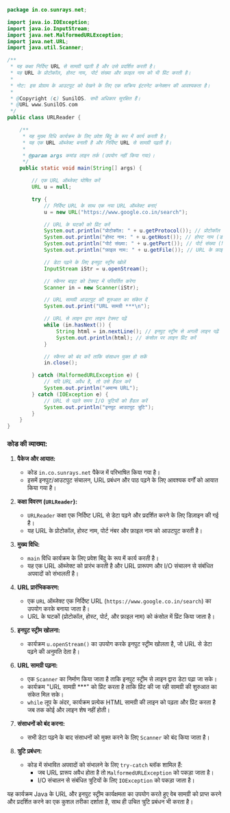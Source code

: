 ```java
package in.co.sunrays.net;

import java.io.IOException;
import java.io.InputStream;
import java.net.MalformedURLException;
import java.net.URL;
import java.util.Scanner;

/**
 * यह कक्षा निर्दिष्ट URL से सामग्री पढ़ती है और उसे प्रदर्शित करती है।
 * यह URL के प्रोटोकॉल, होस्ट नाम, पोर्ट संख्या और फ़ाइल नाम को भी प्रिंट करती है।
 * 
 * नोट: इस प्रोग्राम के आउटपुट को देखने के लिए एक सक्रिय इंटरनेट कनेक्शन की आवश्यकता है।
 * 
 * @Copyright (c) SunilOS. सभी अधिकार सुरक्षित हैं।
 * @URL www.SunilOS.com
 */
public class URLReader {

    /**
     * यह मुख्य विधि कार्यक्रम के लिए प्रवेश बिंदु के रूप में कार्य करती है।
     * यह एक URL ऑब्जेक्ट बनाती है और निर्दिष्ट URL से सामग्री पढ़ती है।
     *
     * @param args कमांड लाइन तर्क (उपयोग नहीं किया गया)।
     */
    public static void main(String[] args) {

        // एक URL ऑब्जेक्ट घोषित करें
        URL u = null;

        try {
            // निर्दिष्ट URL के साथ एक नया URL ऑब्जेक्ट बनाएं
            u = new URL("https://www.google.co.in/search");

            // URL के घटकों को प्रिंट करें
            System.out.println("प्रोटोकॉल: " + u.getProtocol()); // प्रोटोकॉल (http या https) आउटपुट करें
            System.out.println("होस्ट नाम: " + u.getHost()); // होस्ट नाम (डोमेन) आउटपुट करें
            System.out.println("पोर्ट संख्या: " + u.getPort()); // पोर्ट संख्या (डिफ़ॉल्ट -1 यदि निर्दिष्ट नहीं किया गया)
            System.out.println("फ़ाइल नाम: " + u.getFile()); // URL के फ़ाइल नाम भाग को आउटपुट करें

            // डेटा पढ़ने के लिए इनपुट स्ट्रीम खोलें
            InputStream iStr = u.openStream();

            // स्कैनर बाइट को टेक्स्ट में परिवर्तित करेगा
            Scanner in = new Scanner(iStr);

            // URL सामग्री आउटपुट की शुरुआत का संकेत दें
            System.out.print("URL सामग्री ***\n");

            // URL से लाइन द्वारा लाइन टेक्स्ट पढ़ें
            while (in.hasNext()) {
                String html = in.nextLine(); // इनपुट स्ट्रीम से अगली लाइन पढ़ें
                System.out.println(html); // कंसोल पर लाइन प्रिंट करें
            }

            // स्कैनर को बंद करें ताकि संसाधन मुक्त हो सकें
            in.close();

        } catch (MalformedURLException e) {
            // यदि URL अवैध है, तो उसे हैंडल करें
            System.out.println("अमान्य URL");
        } catch (IOException e) {
            // URL से पढ़ते समय I/O त्रुटियों को हैंडल करें
            System.out.println("इनपुट आउटपुट त्रुटि");
        }
    }
}
```

### कोड की व्याख्या:

1. **पैकेज और आयात:**
   - कोड `in.co.sunrays.net` पैकेज में परिभाषित किया गया है।
   - इसमें इनपुट/आउटपुट संचालन, URL प्रबंधन और पाठ पढ़ने के लिए आवश्यक वर्गों को आयात किया गया है।

2. **कक्षा विवरण (`URLReader`):**
   - `URLReader` कक्षा एक निर्दिष्ट URL से डेटा पढ़ने और प्रदर्शित करने के लिए डिज़ाइन की गई है।
   - यह URL के प्रोटोकॉल, होस्ट नाम, पोर्ट नंबर और फ़ाइल नाम को आउटपुट करती है।

3. **मुख्य विधि:**
   - `main` विधि कार्यक्रम के लिए प्रवेश बिंदु के रूप में कार्य करती है।
   - यह एक URL ऑब्जेक्ट को प्रारंभ करती है और URL प्रारूपण और I/O संचालन से संबंधित अपवादों को संभालती है।

4. **URL प्रारंभिककरण:**
   - एक `URL` ऑब्जेक्ट एक निर्दिष्ट URL (`https://www.google.co.in/search`) का उपयोग करके बनाया जाता है।
   - URL के घटकों (प्रोटोकॉल, होस्ट, पोर्ट, और फ़ाइल नाम) को कंसोल में प्रिंट किया जाता है।

5. **इनपुट स्ट्रीम खोलना:**
   - कार्यक्रम `u.openStream()` का उपयोग करके इनपुट स्ट्रीम खोलता है, जो URL से डेटा पढ़ने की अनुमति देता है।

6. **URL सामग्री पढ़ना:**
   - एक `Scanner` का निर्माण किया जाता है ताकि इनपुट स्ट्रीम से लाइन द्वारा डेटा पढ़ा जा सके।
   - कार्यक्रम "URL सामग्री ***" को प्रिंट करता है ताकि प्रिंट की जा रही सामग्री की शुरुआत का संकेत मिल सके।
   - `while` लूप के अंदर, कार्यक्रम प्रत्येक HTML सामग्री की लाइन को पढ़ता और प्रिंट करता है जब तक कोई और लाइन शेष नहीं होती।

7. **संसाधनों को बंद करना:**
   - सभी डेटा पढ़ने के बाद संसाधनों को मुक्त करने के लिए `Scanner` को बंद किया जाता है।

8. **त्रुटि प्रबंधन:**
   - कोड में संभावित अपवादों को संभालने के लिए `try-catch` ब्लॉक शामिल हैं:
     - जब URL प्रारूप अवैध होता है तो `MalformedURLException` को पकड़ा जाता है।
     - I/O संचालन से संबंधित त्रुटियों के लिए `IOException` को पकड़ा जाता है।

यह कार्यक्रम Java के URL और इनपुट स्ट्रीम कार्यक्षमता का उपयोग करते हुए वेब सामग्री को प्राप्त करने और प्रदर्शित करने का एक कुशल तरीका दर्शाता है, साथ ही उचित त्रुटि प्रबंधन भी करता है।
